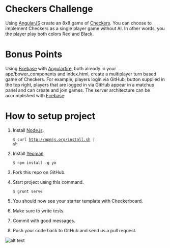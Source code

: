Checkers Challenge
===================

Using [AngularJS](http://angularjs.org/) create an 8x8 game of [Checkers](http://en.wikipedia.org/wiki/Draughts). You can choose to implement Checkers as a single player game without AI. In other words, you the player play both colors Red and Black.

Bonus Points
===================
Using [Firebase](https://www.firebase.com/) with [Angularfire](https://www.firebase.com/quickstart/angularjs.html), both already in your app/bower_components and index.html, create a multiplayer turn based game of Checkers. For example, players login via GitHub, button supplied in the top right, players that are logged in via GitHub appear in a matchup panel and can create and join games. The server architecture can be accomplished with [Firebase](https://www.firebase.com/login/).


How to setup project
===================
1.  Install [Node.js](http://nodejs.org/).

    <code>$ curl http://npmjs.org/install.sh | sh</code>

2.  Install [Yeoman](http://yeoman.io/).
    
    <code>$ npm install -g yo</code>

3.  Fork this repo on GitHub.
4.  Start project using this command.

    <code>$ grunt serve</code>

5.  You should now see your starter template with Checkerboard.
6.  Make sure to write tests.
7.  Commit with good messages.
8.  Push your code back to GitHub and send us a pull request.


![alt text](https://raw.github.com/clearcare/front-end-challenge/master/screenshot.png "Template Image")
